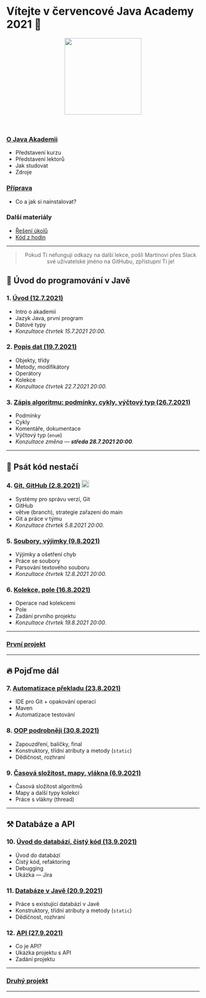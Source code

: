 
# Vítejte v červencové Java Academy 2021 👋

<p align="center">
  <img src="https://engeto.cz/wp-content/uploads/2019/01/engeto-square.png" width="200" height="200">
</p>
<!--<p align="center">
  <img alt="engeto-logo" width="80px" src="https://engeto.cz/wp-content/uploads/2019/01/engeto-square.png" />
  <img alt="python-logo" width="70px" src="https://hackaday.com/wp-content/uploads/2019/09/python-logo.png" />
</p>-->
<br>

### [O&nbsp;Java Akademii](o-akademii.md)
- Představení kurzu
- Představení lektorů
- Jak studovat
- Zdroje

### [Příprava](priprava.md)
- Co a jak si nainstalovat?

### Další materiály
- [Řešení úkolů](https://github.com/ENGETO-Java-Akademie-2021-07-12/ukoly-a-reseni)
- [Kód z hodin](https://github.com/ENGETO-Java-Akademie-2021-07-12/kod-z-hodin)

---

> <div style="text-align: center">Pokud Ti nefungují odkazy na další lekce, pošli Martinovi přes Slack své uživatelské jméno na GitHubu, zpřístupní Ti je!</div>


## 🐌 Úvod do programování v Javě
### 1. [Úvod (12.7.2021)](https://github.com/ENGETO-Java-Akademie-2021-07-12/lekce_01)
- Intro o&nbsp;akademii
- Jazyk Java, první program
- Datové typy
- _Konzultace čtvrtek 15.7.2021 20:00._
### 2. [Popis dat (19.7.2021)](https://github.com/ENGETO-Java-Akademie-2021-07-12/content/tree/main/lekce_02)
- Objekty, třídy
- Metody, modifikátory
- Operátory
- Kolekce
- _Konzultace čtvrtek 22.7.2021 20:00._
### 3. [Zápis algoritmu: podmínky, cykly, výčtový typ (26.7.2021)](https://github.com/ENGETO-Java-Akademie-2021-07-12/content/tree/main/lekce_03)
- Podmínky
- Cykly
- Komentáře, dokumentace
- Výčtový typ (`enum`)
- _Konzultace změna &mdash; **středa 28.7.2021 20:00**._

---

## 🦅 Psát kód nestačí
### 4. [Git, GitHub (2.8.2021)](https://github.com/ENGETO-Java-Akademie-2021-07-12/content/tree/main/lekce_04) <img alt="git-logo" width="20px" src="https://image.freepik.com/free-icon/github-cat-in-a-circle_318-41747.jpg" />
- Systémy pro správu verzí, Git
- GitHub
- větve (branch), strategie zařazení do main
- Git a&nbsp;práce v týmu
- _Konzultace čtvrtek 5.8.2021 20:00._
### 5. [Soubory, výjimky (9.8.2021)](https://github.com/ENGETO-Java-Akademie-2021-07-12/content/tree/main/lekce_05)
- Výjimky a ošetření chyb
- Práce se soubory
- Parsování textového souboru
- _Konzultace čtvrtek 12.8.2021 20:00._
### 6. [Kolekce, pole (16.8.2021)](https://github.com/ENGETO-Java-Akademie-2021-07-12/content/tree/main/lekce_06)
- Operace nad kolekcemi
- Pole
- Zadání prvního projektu
- _Konzultace čtvrtek 19.8.2021 20:00._

---

### [První projekt](https://github.com/ENGETO-Java-Akademie-2021-07-12/content/tree/main/projekt_01)

---

## 🔥 Pojďme dál

### 7. [Automatizace překladu (23.8.2021)](https://github.com/ENGETO-Java-Akademie-2021-07-12/content/tree/main/lekce_07)
  - IDE pro Git + opakování operací
  - Maven
  - Automatizace testování
### 8. [OOP podrobněji (30.8.2021)](https://github.com/ENGETO-Java-Akademie-2021-07-12/content/tree/main/lekce_08)
  - Zapouzdření, balíčky, final
  - Konstruktory, třídní atributy a metody (```static```)
  - Dědičnost, rozhraní
### 9. [Časová složitost, mapy, vlákna (6.9.2021)](https://github.com/ENGETO-Java-Akademie-2021-07-12/content/tree/main/lekce_09)
  - Časová složitost algoritmů
  - Mapy a další typy kolekcí
  - Práce s vlákny (thread)

---

## ⚒ Databáze a API

### 10. [Úvod do databází, čistý kód (13.9.2021)](https://github.com/ENGETO-Java-Akademie-2021-07-12/content/tree/main/lekce_10)
  - Úvod do databází
  - Čistý kód, refaktoring
  - Debugging
  - Ukázka &mdash; Jira
### 11. [Databáze v Javě (20.9.2021)](https://github.com/ENGETO-Java-Akademie-2021-07-12/content/tree/main/lekce_11)
  - Práce s existující databází v&nbsp;Javě
  - Konstruktory, třídní atributy a metody (```static```)
  - Dědičnost, rozhraní
### 12. [API (27.9.2021)](https://github.com/ENGETO-Java-Akademie-2021-07-12/content/tree/main/lekce_12)
  - Co je API?
  - Ukázka projektu s API
  - Zadání projektu

---


### [Druhý projekt](https://github.com/ENGETO-Java-Akademie-2021-07-12/content/tree/main/projekt_02)

---

<!--
---

### 📺 Goodies & urls
<details>
  <summary>🔽 click</summary>

<!--START_SECTION:details->
- 🐍 [minimalist presentation](https://docs.google.com/presentation/d/1BKgmTrre-Go78OjExTP2JfaXTgUZ1KX2RRoayX6grsk/edit#slide=id.ga479756cdf_0_6)
- 🦆 [Lesson01, repl.it](https://repl.it/)
- 🐝 [Lesson01, slack](https://slack.com/intl/en-cz/)
- 🐔 [Lesson01, engeto.com](https://engeto.com/cs/)
- 🦋 [Lesson01, built-in functions](https://docs.python.org/3/library/functions.html)

- 🐖 [Lesson11, mockaroo.com](https://mockaroo.com/)
- 🐄 [Lesson11, json](https://docs.python.org/3/library/json.html)
- 🐈 [Lesson11, sys](https://docs.python.org/3/library/sys.html)
- 🐕 [Lesson11, os](https://docs.python.org/3/library/os.html)
<!--END_SECTION:details->

</details>

---

<br>

### 🆕 Issues
<!--START_SECTION:activities->
1. 💥 Issue [#1](https://github.com/Bralor/python-academy-2021/issues/1) - new content of the first lesson 💪
2. ➕ Issue [#2](https://github.com/Bralor/python-academy-2021/issues/2) - new content of the second lesson ☝
3. ➕ Issue [#26](https://github.com/Bralor/python-academy-2021/issues/26) - update the content of the 11th lesson 🎆
4. ✅ Issue [#26](https://github.com/Bralor/python-academy-2021/issues/26) - completed! 💪
<!--END_SECTION:activities->

---

### 🏫 FAQ
<details>
  <summary>🔽 Others</summary>

  ### What is [Engeto](https://engeto.cz/o-nas/)❓
  It is a company that helps to educate people in the field of information
  technologies.

  ### What is [Python](https://www.python.org)❓
  It is an ideal programming language for complete beginners.

  ### Even in 2020❓
  Sure, still belongs among the top 4
  (➡ [check the source](https://www.codingame.com/work/codingame-developer-survey-2020/#page6))

  ### Where to start ❓
  The best place is the official website
  (➡ [especially the community section](https://www.python.org/community/))

</details>

---
-->
